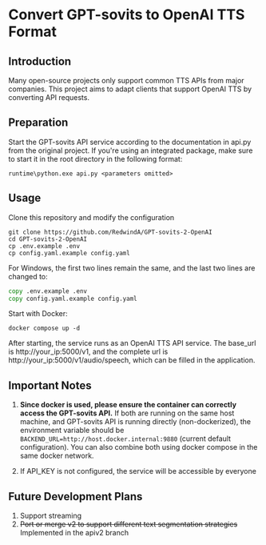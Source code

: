 # Convert GPT-sovits to OpenAI TTS Format

## Introduction

Many open-source projects only support common TTS APIs from major companies. This project aims to adapt clients that support OpenAI TTS by converting API requests.

## Preparation  

Start the GPT-sovits API service according to the documentation in api.py from the original project. If you're using an integrated package, make sure to start it in the root directory in the following format:

```shell
runtime\python.exe api.py <parameters omitted>
```

## Usage

Clone this repository and modify the configuration

```shell
git clone https://github.com/RedwindA/GPT-sovits-2-OpenAI
cd GPT-sovits-2-OpenAI
cp .env.example .env
cp config.yaml.example config.yaml
```

For Windows, the first two lines remain the same, and the last two lines are changed to:

```cmd
copy .env.example .env
copy config.yaml.example config.yaml
```

Start with Docker:

```shell
docker compose up -d
```

After starting, the service runs as an OpenAI TTS API service. The base_url is http://your_ip:5000/v1, and the complete url is http://your_ip:5000/v1/audio/speech, which can be filled in the application.

## Important Notes

1. **Since docker is used, please ensure the container can correctly access the GPT-sovits API.**
If both are running on the same host machine, and GPT-sovits API is running directly (non-dockerized), the environment variable should be `BACKEND_URL=http://host.docker.internal:9880` (current default configuration). You can also combine both using docker compose in the same docker network.

2. If API_KEY is not configured, the service will be accessible by everyone

## Future Development Plans

1. Support streaming
2. ~~Port or merge v2 to support different text segmentation strategies~~ Implemented in the apiv2 branch
```
